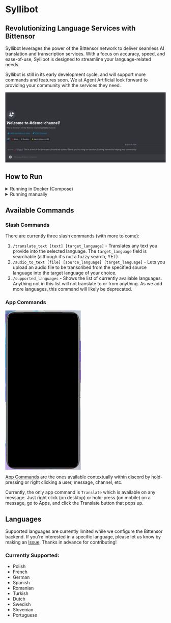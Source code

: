 # Syllibot
## Revolutionizing Language Services with Bittensor

Syllibot leverages the power of the Bittensor network to deliver seamless AI translation and transcription services. With a focus on accuracy, speed, and ease-of-use, Syllibot is designed to streamline your language-related needs.

Syllibot is still in its early development cycle, and will support more commands and features soon. We at Agent Artificial look forward to providing your community with the services they need.

![App Command Demo](./docs/app_command_demo.gif)

## How to Run

<details>
    <summary>Running in Docker (Compose)</summary>

    1. Clone the repository and copy the `.env.example` to `.env`
    2. Add your `DISCORD_TOKEN` to the `.env`
    3. Start the bot using `docker compose up`

</details>

<details>
    <summary>Running manually</summary>

    1. Clone the repository and copy the `.env.example` to `.env`
    2. Add your `DISCORD_TOKEN` to the `.env`
    3. Start the bot using `cargo run`

</details>

## Available Commands

### Slash Commands
There are currently three slash commands (with more to come):
1. `/translate_text [text] [target_language]` - Translates any text you provide into the selected language. The `target_language` field is searchable (although it's not a fuzzy search, YET).
2. `/audio_to_text [file] [source_language] [target_language]` - Lets you upload an audio file to be transcribed from the specified source language into the target language of your choice.
3. `/supported_languages` - Shows the list of currently available languages. Anything not in this list will not translate to or from anything. As we add more languages, this command will likely be deprecated.

### App Commands

<img src="./docs/mobile_app_command_demo.gif" align="center" height="500" />

[App Commands](https://discord.com/developers/docs/interactions/application-commands) are the ones available contextually within discord by hold-pressing or right clicking a user, message, channel, etc.

Currently, the only app command is `Translate` which is available on any message. Just right click (on desktop) or hold-press (on mobile) on a message, go to Apps, and click the Translate button that pops up.

## Languages
Supported languages are currently limited while we configure the Bittensor backend. If you're interested in a specific language, please let us know by making an [Issue](https://github.com/Agent-Artificial/syllibot/issues/new). Thanks in advance for contributing!

### Currently Supported:
- Polish
- French
- German
- Spanish
- Romanian
- Turkish
- Dutch
- Swedish
- Slovenian
- Portuguese

